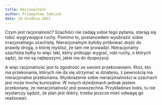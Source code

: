 ```yaml
---
title: Racjonalność 
author: Przemysław Tomczuk
date: 24 Grudnia 2021
---
```

Czym jest racjonalność? Szachiści nie zadają sobie tego pytania, starają się robić wygrywające ruchy. Pomimo to, postanowiłem wyobrazić sobie irracjonalnego szachistę. Nieracjonalnym byłoby próbować dojść do prawdy drogą, o której myślisz, że tam nie prowadzi. Nieracjonalny szachista byłby to więc taki, który próbując wygrać, robi ruchy, o których sądzi, że nie są najlepszymi, jakie ma do dyspozycji.

A więc racjonalność jest to zgodność ze swoimi przekonaniami. Ktoś, kto ma przekonania, których nie da się utrzymać w działaniu, z pewnością ma nieracjonalne przekonania. Wyobrażenie sobie nieracjonalności w szachach jest może trochę kuriozalne. W innych dziedzinach jednak jestem przekonany, że nieracjonalność jest powszechna. Przykładowo boks, tu nie wystarczy sądzić, że plan jest dobry, trzeba jeszcze mieć odwagę go realizować.














